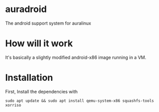 # auradroid
The android support system for auralinux

# How will it work
It's basically a slightly modified android-x86 image running in a VM.

# Installation
First, Install the dependencies with 
```
sudo apt update && sudo apt install qemu-system-x86 squashfs-tools xorriso
```
